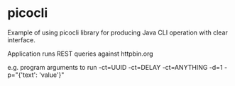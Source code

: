 # picocli

Example of using picocli library for producing Java CLI operation with clear interface.

Application runs REST queries against httpbin.org

e.g. program arguments to run
-ct=UUID -ct=DELAY -ct=ANYTHING -d=1 -p="{'text': 'value'}"